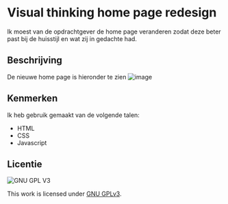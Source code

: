 # Visual thinking home page redesign
Ik moest van de opdrachtgever de home page veranderen zodat deze beter past bij de huisstijl en wat zij in gedachte had.

## Beschrijving
De nieuwe home page is hieronder te zien
![image](https://user-images.githubusercontent.com/61830362/207091923-5b077167-7c84-4bb2-8b6b-3c8981ecf774.png)

## Kenmerken
Ik heb gebruik gemaakt van de volgende talen:
- HTML
- CSS
- Javascript

## Licentie

![GNU GPL V3](https://www.gnu.org/graphics/gplv3-127x51.png)

This work is licensed under [GNU GPLv3](./LICENSE).
